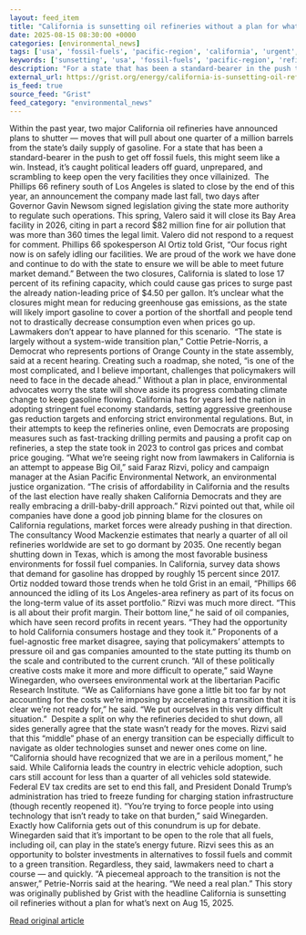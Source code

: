 ```yaml
---
layout: feed_item
title: "California is sunsetting oil refineries without a plan for what’s next"
date: 2025-08-15 08:30:00 +0000
categories: [environmental_news]
tags: ['usa', 'fossil-fuels', 'pacific-region', 'california', 'urgent', 'oceania', 'year-2026', 'emissions']
keywords: ['sunsetting', 'usa', 'fossil-fuels', 'pacific-region', 'refineries', 'california', 'urgent']
description: "For a state that has been a standard-bearer in the push to get off fossil fuels, this might seem like a win"
external_url: https://grist.org/energy/california-is-sunsetting-oil-refineries-without-a-plan-for-whats-next/
is_feed: true
source_feed: "Grist"
feed_category: "environmental_news"
---
```


Within the past year, two major California oil refineries have announced plans to shutter — moves that will pull about one quarter of a million barrels from the state’s daily supply of gasoline. For a state that has been a standard-bearer in the push to get off fossil fuels, this might seem like a win. Instead, it’s caught political leaders off guard, unprepared, and scrambling to keep open the very facilities they once villainized.&nbsp; The Phillips 66 refinery south of Los Angeles is slated to close by the end of this year, an announcement the company made last fall, two days after Governor Gavin Newsom signed legislation giving the state more authority to regulate such operations. This spring, Valero said it will close its Bay Area facility in 2026, citing in part a record $82 million fine for air pollution that was more than 360 times the legal limit. Valero did not respond to a request for comment. Phillips 66 spokesperson Al Ortiz told Grist, “Our focus right now is on safely idling our facilities. We are proud of the work we have done and continue to do with the state to ensure we will be able to meet future market demand.” Between the two closures, California is slated to lose 17 percent of its refining capacity, which could cause gas prices to surge past the already nation-leading price of $4.50 per gallon. It’s unclear what the closures might mean for reducing greenhouse gas emissions, as the state will likely import gasoline to cover a portion of the shortfall and people tend not to drastically decrease consumption even when prices go up.&nbsp; Lawmakers don’t appear to have planned for this scenario.&nbsp; “The state is largely without a system-wide transition plan,” Cottie Petrie-Norris, a Democrat who represents portions of Orange County in the state assembly, said at a recent hearing. Creating such a roadmap, she noted, “is one of the most complicated, and I believe important, challenges that policymakers will need to face in the decade ahead.” Without a plan in place, environmental advocates worry the state will shove aside its progress combating climate change to keep gasoline flowing. California has for years led the nation in adopting stringent fuel economy standards, setting aggressive greenhouse gas reduction targets and enforcing strict environmental regulations. But, in their attempts to keep the refineries online, even Democrats are proposing measures such as fast-tracking drilling permits and pausing a profit cap on refineries, a step the state took in 2023 to control gas prices and combat price gouging. “What we&#8217;re seeing right now from lawmakers in California is an attempt to appease Big Oil,” said Faraz Rizvi, policy and campaign manager at the Asian Pacific Environmental Network, an environmental justice organization. “The crisis of affordability in California and the results of the last election have really shaken California Democrats and they are really embracing a drill-baby-drill approach.” Rizvi pointed out that, while oil companies have done a good job pinning blame for the closures on California regulations, market forces were already pushing in that direction. The consultancy Wood Mackenzie estimates that nearly a quarter of all oil refineries worldwide are set to go dormant by 2035. One recently began shutting down in Texas, which is among the most favorable business environments for fossil fuel companies. In California, survey data shows that demand for gasoline has dropped by roughly 15 percent since 2017. Ortiz nodded toward those trends when he told Grist in an email, “Phillips 66 announced the idling of its Los Angeles-area refinery as part of its focus on the long-term value of its asset portfolio.” Rizvi was much more direct. “This is all about their profit margin. Their bottom line,” he said of oil companies, which have seen record profits in recent years. “They had the opportunity to hold California consumers hostage and they took it.” Proponents of a fuel-agnostic free market disagree, saying that policymakers’ attempts to pressure oil and gas companies amounted to the state putting its thumb on the scale and contributed to the current crunch. “All of these politically creative costs make it more and more difficult to operate,” said Wayne Winegarden, who oversees environmental work at the libertarian Pacific Research Institute. “We as Californians have gone a little bit too far by not accounting for the costs we’re imposing by accelerating a transition that it is clear we’re not ready for,” he said. “We put ourselves in this very difficult situation.”&nbsp; Despite a split on why the refineries decided to shut down, all sides generally agree that the state wasn’t ready for the moves. Rizvi said that this “middle” phase of an energy transition can be especially difficult to navigate as older technologies sunset and newer ones come on line. “California should have recognized that we are in a perilous moment,” he said. While California leads the country in electric vehicle adoption, such cars still account for less than a quarter of all vehicles sold statewide. Federal EV tax credits are set to end this fall, and President Donald Trump’s administration has tried to freeze funding for charging station infrastructure (though recently reopened it). “You&#8217;re trying to force people into using technology that isn&#8217;t ready to take on that burden,” said Winegarden. Exactly how California gets out of this conundrum is up for debate. Winegarden said that it&#8217;s important to be open to the role that all fuels, including oil, can play in the state’s energy future. Rizvi sees this as an opportunity to bolster investments in alternatives to fossil fuels and commit to a green transition. Regardless, they said, lawmakers need to chart a course — and quickly. “A piecemeal approach to the transition is not the answer,” Petrie-Norris said at the hearing. “We need a real plan.” This story was originally published by Grist with the headline California is sunsetting oil refineries without a plan for what&#8217;s next on Aug 15, 2025.

[Read original article](https://grist.org/energy/california-is-sunsetting-oil-refineries-without-a-plan-for-whats-next/)
